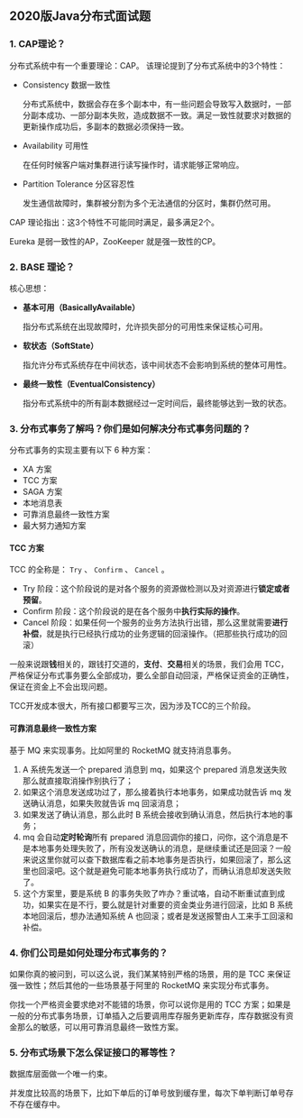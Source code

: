 ## 2020版Java分布式面试题

### 1. CAP理论？

分布式系统中有一个重要理论：CAP。 该理论提到了分布式系统中的3个特性：

- Consistency 数据一致性

  分布式系统中，数据会存在多个副本中，有一些问题会导致写入数据时，一部分副本成功、一部分副本失败，造成数据不一致。满足一致性就要求对数据的更新操作成功后，多副本的数据必须保持一致。

- Availability 可用性

  在任何时候客户端对集群进行读写操作时，请求能够正常响应。

- Partition Tolerance 分区容忍性

  发生通信故障时，集群被分割为多个无法通信的分区时，集群仍然可用。

CAP 理论指出：这3个特性不可能同时满足，最多满足2个。 

Eureka 是弱一致性的AP，ZooKeeper  就是强一致性的CP。 

### 2. BASE 理论？

核心思想：

- **基本可用（BasicallyAvailable）**

  指分布式系统在出现故障时，允许损失部分的可用性来保证核心可用。

- **软状态（SoftState）**

  指允许分布式系统存在中间状态，该中间状态不会影响到系统的整体可用性。

- **最终一致性（EventualConsistency）**

  指分布式系统中的所有副本数据经过一定时间后，最终能够达到一致的状态。

### 3. 分布式事务了解吗？你们是如何解决分布式事务问题的？ 

分布式事务的实现主要有以下 6 种方案：

- XA 方案
- TCC 方案
- SAGA 方案
- 本地消息表
- 可靠消息最终一致性方案
- 最大努力通知方案

#### TCC 方案

TCC 的全称是： `Try` 、 `Confirm` 、 `Cancel` 。

- Try 阶段：这个阶段说的是对各个服务的资源做检测以及对资源进行**锁定或者预留**。
- Confirm 阶段：这个阶段说的是在各个服务中**执行实际的操作**。
- Cancel 阶段：如果任何一个服务的业务方法执行出错，那么这里就需要**进行补偿**，就是执行已经执行成功的业务逻辑的回滚操作。（把那些执行成功的回滚）

一般来说跟**钱**相关的，跟钱打交道的，**支付**、**交易**相关的场景，我们会用 TCC，严格保证分布式事务要么全部成功，要么全部自动回滚，严格保证资金的正确性，保证在资金上不会出现问题。 

TCC开发成本很大，所有接口都要写三次，因为涉及TCC的三个阶段。  

#### 可靠消息最终一致性方案

基于 MQ 来实现事务。比如阿里的 RocketMQ 就支持消息事务。

1. A 系统先发送一个 prepared 消息到 mq，如果这个 prepared 消息发送失败那么就直接取消操作别执行了；
2. 如果这个消息发送成功过了，那么接着执行本地事务，如果成功就告诉 mq 发送确认消息，如果失败就告诉 mq 回滚消息；
3. 如果发送了确认消息，那么此时 B 系统会接收到确认消息，然后执行本地的事务；
4. mq 会自动**定时轮询**所有 prepared 消息回调你的接口，问你，这个消息是不是本地事务处理失败了，所有没发送确认的消息，是继续重试还是回滚？一般来说这里你就可以查下数据库看之前本地事务是否执行，如果回滚了，那么这里也回滚吧。这个就是避免可能本地事务执行成功了，而确认消息却发送失败了。
5. 这个方案里，要是系统 B 的事务失败了咋办？重试咯，自动不断重试直到成功，如果实在是不行，要么就是针对重要的资金类业务进行回滚，比如 B 系统本地回滚后，想办法通知系统 A 也回滚；或者是发送报警由人工来手工回滚和补偿。

### 4. 你们公司是如何处理分布式事务的？

如果你真的被问到，可以这么说，我们某某特别严格的场景，用的是 TCC 来保证强一致性；然后其他的一些场景基于阿里的 RocketMQ 来实现分布式事务。

你找一个严格资金要求绝对不能错的场景，你可以说你是用的 TCC 方案；如果是一般的分布式事务场景，订单插入之后要调用库存服务更新库存，库存数据没有资金那么的敏感，可以用可靠消息最终一致性方案。



### 5. 分布式场景下怎么保证接口的幂等性？

数据库层面做一个唯一约束。

并发度比较高的场景下，比如下单后的订单号放到缓存里，每次下单判断订单号存不存在缓存中。









